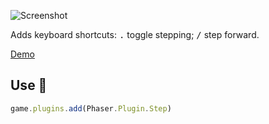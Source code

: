 ![Screenshot](https://samme.github.io/phaser-plugin-step/screenshot.png)

Adds keyboard shortcuts: <kbd>.</kbd> toggle stepping; <kbd>/</kbd> step forward.

[Demo](https://samme.github.io/phaser-plugin-step/)

Use 💃
---

```javascript
game.plugins.add(Phaser.Plugin.Step)
```
